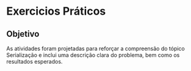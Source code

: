 # Exercicios Práticos

## Objetivo

As atividades foram projetadas para reforçar a compreensão do tópico Serialização e inclui uma descrição clara do problema, bem como os resultados esperados.
